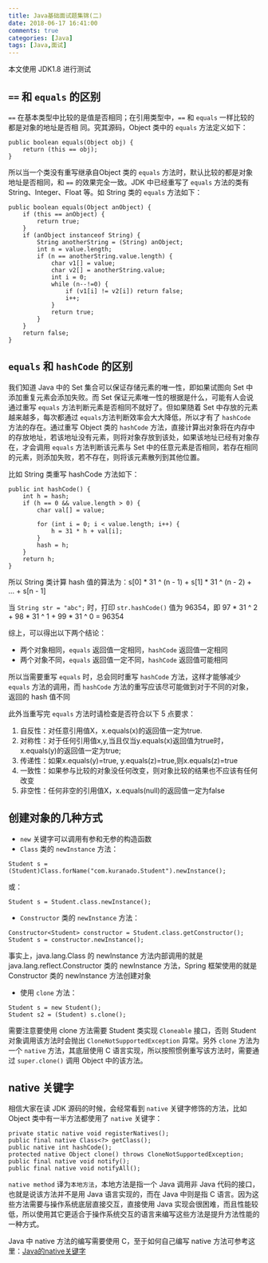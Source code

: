 ```yaml
---
title: Java基础面试题集锦(二)
date: 2018-06-17 16:41:00
comments: true
categories: [Java]
tags: [Java,面试]
---
```


本文使用 JDK1.8 进行测试

<!-- more -->

## `==` 和 `equals` 的区别

`==` 在基本类型中比较的是值是否相同；在引用类型中，`==` 和 `equals` 一样比较的都是对象的地址是否相 同。究其源码，Object 类中的 `equals` 方法定义如下：

```
public boolean equals(Object obj) {
    return (this == obj);
}
```

所以当一个类没有重写继承自Object 类的 `equals` 方法时，默认比较的都是对象地址是否相同，和 `==` 的效果完全一致。JDK 中已经重写了 `equals` 方法的类有 String、Integer、Float 等。如 String 类的 `equals` 方法如下：

```
public boolean equals(Object anObject) {
    if (this == anObject) {
        return true;
    }
    if (anObject instanceof String) {
        String anotherString = (String) anObject;
        int n = value.length;
        if (n == anotherString.value.length) {
            char v1[] = value;
            char v2[] = anotherString.value;
            int i = 0;
            while (n--!=0) {
                if (v1[i] != v2[i]) return false;
                i++;
            }
            return true;
        }
    }
    return false;
}
```

## `equals` 和 `hashCode` 的区别

我们知道 Java 中的 Set 集合可以保证存储元素的唯一性，即如果试图向 Set 中添加重复元素会添加失败。而 Set 保证元素唯一性的根据是什么，可能有人会说通过重写 `equals` 方法判断元素是否相同不就好了。但如果随着 Set 中存放的元素越来越多，每次都通过 `equals`方法判断效率会大大降低，所以才有了 `hashCode` 方法的存在。通过重写 Object 类的 `hashCode` 方法，直接计算出对象将在内存中的存放地址，若该地址没有元素，则将对象存放到该处，如果该地址已经有对象存在，才会调用 `equals` 方法判断该元素与 Set 中的任意元素是否相同，若存在相同的元素，则添加失败，若不存在，则将该元素散列到其他位置。

比如 String 类重写 hashCode 方法如下：

```
public int hashCode() {
    int h = hash;
    if (h == 0 && value.length > 0) {
        char val[] = value;

        for (int i = 0; i < value.length; i++) {
            h = 31 * h + val[i];
        }
        hash = h;
    }
    return h;
}
```

所以 String 类计算 hash 值的算法为：s[0] * 31 ^ (n - 1) + s[1] * 31 ^ (n - 2) + ... + s[n - 1]

当 `String str = "abc";` 时，打印 `str.hashCode()` 值为 96354，即 97 * 31 ^ 2 + 98 * 31 ^ 1 + 99 * 31 ^ 0 = 96354

综上，可以得出以下两个结论：

- 两个对象相同，`equals` 返回值一定相同，`hashCode` 返回值一定相同
- 两个对象不同，`equals`  返回值一定不同，`hashCode` 返回值可能相同

所以当需要重写 `equals` 时，总会同时重写 `hashCode` 方法，这样才能够减少 `equals` 方法的调用，而 `hashCode` 方法的重写应该尽可能做到对于不同的对象，返回的 hash 值不同

此外当重写完 `equals` 方法时请检查是否符合以下 5 点要求：

1.  自反性：对任意引用值X，x.equals(x)的返回值一定为true. 
2.  对称性：对于任何引用值x,y,当且仅当y.equals(x)返回值为true时，x.equals(y)的返回值一定为true; 
3.  传递性：如果x.equals(y)=true, y.equals(z)=true,则x.equals(z)=true 
4.  一致性：如果参与比较的对象没任何改变，则对象比较的结果也不应该有任何改变 
5.  非空性：任何非空的引用值X，x.equals(null)的返回值一定为false 

## 创建对象的几种方式

- `new` 关键字可以调用有参和无参的构造函数
- `Class` 类的 `newInstance` 方法：

```
Student s = (Student)Class.forName("com.kuranado.Student").newInstance();
```

或：

```
Student s = Student.class.newInstance();
```

- `Constructor` 类的 `newInstance` 方法：

```
Constructor<Student> constructor = Student.class.getConstructor();
Student s = constructor.newInstance();
```

事实上，java.lang.Class 的 newInstance 方法内部调用的就是 java.lang.reflect.Constructor 类的 newInstance 方法，Spring 框架使用的就是 Constructor 类的 newInstance 方法创建对象

- 使用 `clone` 方法：

```
Student s = new Student();
Student s2 = (Student) s.clone();
```

需要注意要使用 clone 方法需要 Student 类实现 `Cloneable` 接口，否则 Student 对象调用该方法时会抛出 `CloneNotSupportedException` 异常。另外 `clone` 方法为一个 `native` 方法，其底层使用 C 语言实现，所以按照惯例重写该方法时，需要通过 `super.clone()` 调用 Object 中的该方法。

## native 关键字

相信大家在读 JDK 源码的时候，会经常看到 `native` 关键字修饰的方法，比如 Object 类中有一半方法都使用了 `native` 关键字：

```
private static native void registerNatives();
public final native Class<?> getClass();
public native int hashCode();
protected native Object clone() throws CloneNotSupportedException;
public final native void notify();
public final native void notifyAll();
```

`native method` 译为`本地方法`，本地方法是指一个 Java 调用非 Java 代码的接口，也就是说该方法并不是用 Java 语言实现的，而在 Java 中则是指 C 语言。因为这些方法需要与操作系统底层直接交互，直接使用 Java 实现会很困难，而且性能较低，所以使用其它更适合于操作系统交互的语言来编写这些方法是提升方法性能的一种方式。

Java 中 native 方法的编写需要使用 C，至于如何自己编写 native 方法可参考这里：[Java的native关键字](https://blog.csdn.net/jiakw_1981/article/details/3073613)
